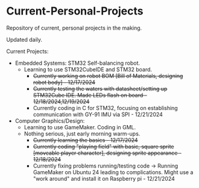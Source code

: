# Current-Personal-Projects
Repository of current, personal projects in the making.

Updated daily.

Current Projects:

* Embedded Systems: STM32 Self-balancing robot.
  - Learning to use STM32CubeIDE and STM32 board.
    - <del>Currently working on robot BOM [Bill of Materials, designing robot body] - 12/17/2024</del>
    - <del>Currently testing the waters with datasheet/setting up STM32Cube IDE. Made LEDs flash on board - 12/18/2024,12/19/2024</del>
    - Currently coding in C for STM32, focusing on establishing communication with GY-91 IMU via SPI - 12/21/2024
* Computer Graphics/Design:
  - Learning to use GameMaker. Coding in GML.
  - Nothing serious, just early morning warm-ups.
    - <del>Currently learning the basics - 12/17/2024</del>
    - <del>Currently coding "playing field" with basic, square sprite [moveable player character], designing sprite appearance - 12/18/2024</del>
    - Currently fixing problems running/testing code -> Running GameMaker on Ubuntu 24 leading to complications. Might use a "work around" and install it on Raspberry pi - 12/21/2024
